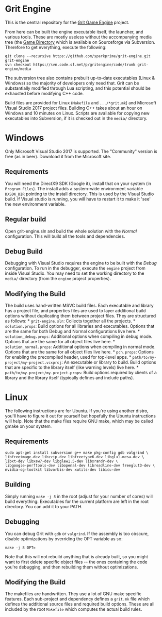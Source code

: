 

# Grit Engine

This is the central repository for the [Grit Game Engine](http://www.gritengine.com) project.

From here can be built the engine executable itself, the launcher, and various tools. These are
mostly useless without the accompanying media tree (the [Game
Directory](https://sourceforge.net/projects/gritengine/) which is available on Sourceforge via
Subversion. Therefore to get everything, execute the following:

```
git clone --recursive https://github.com/sparkprime/grit-engine.git grit-engine
svn checkout https://svn.code.sf.net/p/gritengine/code/trunk grit-engine/media
```

The subversion tree also contains prebuilt up-to-date executables (Linux & Windows) so the majority
of developers only need that. Grit can be substantially modified through Lua scripting, and this
potential should be exhausted before modifying C++ code.

Build files are provided for Linux (`Makefile` and `.../*grit.mk`) and Microsoft Visual Studio 2017 project
files. Building C++ takes about an hour on Windows and 10 minutes on Linux. Scripts are available
for copying new executables into Subversion, if it is checked out in the `media/` directory.


# Windows

Only Microsoft Visual Studio 2017 is supported. The "Community" version is free (as in beer). Download
it from the Microsoft site.


## Requirements

You will need the DirectX9 SDK (Google it), install that on your system (in `Program Files`). The
install adds a system-wide environment variable `DXSDK_DIR` pointing to the install directory. This
is used by the Visual Studio build. If Visual studio is running, you will have to restart it to make
it 'see' the new environment variable.


## Regular build

Open grit-engine.sln and build the whole solution with the *Normal* configuration. This will build
all the tools and dependencies.


## Debug Build

Debugging with Visual Studio requires the engine to be built with the *Debug* configuration. To run
in the debugger, execute the `engine` project from inside Visual Studio. You may need to set the
working directory to the `media/` directory (from the `engine` project properties).


## Modifying the Build

The build uses hand-written MSVC build files. Each executable and library has a project file, and
properties files are used to layer additional build options without duplicating them between project
files. They are structured as follows:
* 
`grit-engine.sln`: Collects together all the projects.
* 
`solution.props`: Build options for all libraries and executables. Options that are the same for
both Debug and Normal configurations live here.
* 
`solution_debug.props`: Additional options when compiling in debug mode. Options that are the same
for all object files live here.
* 
`solution_normal.props`: Additional options when compiling in normal mode. Options that are the same
for all object files live here.
* 
`pch.props`: Options for enabling the precompiled header, used for top-level apps.
* 
`path/to/my-project/my-project.vcxproj`: An executable or library to build. Build options that are
specific to the library itself (like warning levels) live here.
* 
`path/to/my-project/my-project.props`: Build options required by clients of a library and the
library itself (typically defines and include paths).


# Linux

The following instructions are for Ubuntu. If you're using another distro, you'll have to figure it
out for yourself but hopefully the Ubuntu instructions will help. Note that the make files require
GNU make, which may be called gmake on your system.


## Requirements

```
sudo apt-get install subversion g++ make pkg-config gdb valgrind \
libfreeimage-dev libzzip-dev libfreetype6-dev libglu1-mesa-dev \
libxt-dev libxaw7-dev libglew1.5-dev libxrandr-dev \
libgoogle-perftools-dev libopenal-dev libreadline-dev freeglut3-dev \
nvidia-cg-toolkit libvorbis-dev xutils-dev libicu-dev
```


## Building

Simply running `make -j 8` in the root (adjust for your number of cores) will build everything.
Executables for the current platform are left in the root directory. You can add it to your PATH.


## Debugging

You can debug Grit with `gdb` or `valgrind`. If the assembly is too obscure, disable optimizations
by overriding the OPT variable as so:

```
make -j 8 OPT=
```

Note that this will not rebuild anything that is already built, so you might want to first delete
specific object files -- the ones containing the code you're debugging, and then rebuilding them
without optimizations.


## Modifying the Build

The makefiles are handwritten. They use a lot of GNU make specific features. Each sub-project and
dependency defines a `grit.mk` file which defines the additional source files and required build
options. These are all included by the root `Makefile` which computes the actual build rules.
